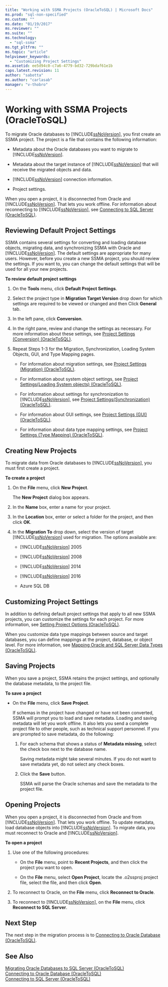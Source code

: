 ```yaml
---
title: "Working with SSMA Projects (OracleToSQL) | Microsoft Docs"
ms.prod: "sql-non-specified"
ms.custom: ""
ms.date: "01/19/2017"
ms.reviewer: ""
ms.suite: ""
ms.technology: 
  - "sql-ssma"
ms.tgt_pltfrm: ""
ms.topic: "article"
helpviewer_keywords: 
  - "Customizing Project Settings"
ms.assetid: ee5d94c0-c7a6-4779-bd32-729bdaf61e1b
caps.latest.revision: 11
author: "sabotta"
ms.author: "carlasab"
manager: "v-thobro"
---
```

# Working with SSMA Projects (OracleToSQL)
To migrate Oracle databases to [!INCLUDE[ssNoVersion](../../includes/ssnoversion_md.md)], you first create an SSMA project. The project is a file that contains the following information:  
  
-   Metadata about the Oracle databases you want to migrate to [!INCLUDE[ssNoVersion](../../includes/ssnoversion_md.md)].  
  
-   Metadata about the target instance of [!INCLUDE[ssNoVersion](../../includes/ssnoversion_md.md)] that will receive the migrated objects and data.  
  
-   [!INCLUDE[ssNoVersion](../../includes/ssnoversion_md.md)] connection information.  
  
-   Project settings.  
  
When you open a project, it is disconnected from Oracle and [!INCLUDE[ssNoVersion](../../includes/ssnoversion_md.md)]. That lets you work offline. For information about reconnecting to [!INCLUDE[ssNoVersion](../../includes/ssnoversion_md.md)], see [Connecting to SQL Server &#40;OracleToSQL&#41;](../../ssma/oracle/connecting-to-sql-server-oracletosql.md).  
  
## Reviewing Default Project Settings  
SSMA contains several settings for converting and loading database objects, migrating data, and synchronizing SSMA with Oracle and [!INCLUDE[ssNoVersion](../../includes/ssnoversion_md.md)]. The default settings are appropriate for many users. However, before you create a new SSMA project, you should review the settings. If you want to, you can change the default settings that will be used for all your new projects.  
  
**To review default project settings**  
  
1.  On the **Tools** menu, click **Default Project Settings**.  
  
2.  Select the project type in **Migration Target Version** drop down for which settings are required to be viewed or changed and then Click **General** tab.  
  
3.  In the left pane, click **Conversion**.  
  
4.  In the right pane, review and change the settings as necessary. For more information about these settings, see [Project Settings &#40;Conversion&#41; &#40;OracleToSQL&#41;](../../ssma/oracle/project-settings-conversion-oracletosql.md).  
  
5.  Repeat Steps 1-3 for the Migration, Synchronization, Loading System Objects, GUI, and Type Mapping pages.  
  
    -   For information about migration settings, see [Project Settings &#40;Migration&#41; &#40;OracleToSQL&#41;](../../ssma/oracle/project-settings-migration-oracletosql.md).  
  
    -   For information about system object settings, see [Project Settings&#40;Loading System objects&#41; &#40;OracleToSQL&#41;](../../ssma/oracle/project-settings-loading-system-objects-oracletosql.md).  
  
    -   For information about settings for synchronization to [!INCLUDE[ssNoVersion](../../includes/ssnoversion_md.md)], see [Project Settings&#40;Synchronization&#41; &#40;OracleToSQL&#41;](../../ssma/oracle/project-settings-synchronization-oracletosql.md).  
  
    -   For information about GUI settings, see [Project Settings &#40;GUI&#41; &#40;OracleToSQL&#41;](../../ssma/oracle/project-settings-gui-oracletosql.md).  
  
    -   For information about data type mapping settings, see [Project Settings &#40;Type Mapping&#41; &#40;OracleToSQL&#41;](../../ssma/oracle/project-settings-type-mapping-oracletosql.md).  
  
## Creating New Projects  
To migrate data from Oracle databases to [!INCLUDE[ssNoVersion](../../includes/ssnoversion_md.md)], you must first create a project.  
  
**To create a project**  
  
1.  On the **File** menu, click **New Project**.  
  
    The **New Project** dialog box appears.  
  
2.  In the **Name** box, enter a name for your project.  
  
3.  In the **Location** box, enter or select a folder for the project, and then click **OK**.  
  
4.  In the **Migration To** drop down, select the version of target [!INCLUDE[ssNoVersion](../../includes/ssnoversion_md.md)] used for migration. The options available are:  
  
    -   [!INCLUDE[ssNoVersion](../../includes/ssnoversion_md.md)] 2005  
  
    -   [!INCLUDE[ssNoVersion](../../includes/ssnoversion_md.md)] 2008  
  
    -   [!INCLUDE[ssNoVersion](../../includes/ssnoversion_md.md)] 2014  
  
    -   [!INCLUDE[ssNoVersion](../../includes/ssnoversion_md.md)] 2016  
  
    -   Azure SQL DB  
  
## Customizing Project Settings  
In addition to defining default project settings that apply to all new SSMA projects, you can customize the settings for each project. For more information, see [Setting Project Options &#40;OracleToSQL&#41;](../../ssma/oracle/setting-project-options-oracletosql.md).  
  
When you customize data type mappings between source and target databases, you can define mappings at the project, database, or object level. For more information, see [Mapping Oracle and SQL Server Data Types &#40;OracleToSQL&#41;](../../ssma/oracle/mapping-oracle-and-sql-server-data-types-oracletosql.md).  
  
## Saving Projects  
When you save a project, SSMA retains the project settings, and optionally the database metadata, to the project file.  
  
**To save a project**  
  
-   On the **File** menu, click **Save Project**.  
  
    If schemas in the project have changed or have not been converted, SSMA will prompt you to load and save metadata. Loading and saving metadata will let you work offline. It also lets you send a complete project file to other people, such as technical support personnel. If you are prompted to save metadata, do the following:  
  
    1.  For each schema that shows a status of **Metadata missing**, select the check box next to the database name.  
  
        Saving metadata might take several minutes. If you do not want to save metadata yet, do not select any check boxes.  
  
    2.  Click the **Save** button.  
  
        SSMA will parse the Oracle schemas and save the metadata to the project file.  
  
## Opening Projects  
When you open a project, it is disconnected from Oracle and from [!INCLUDE[ssNoVersion](../../includes/ssnoversion_md.md)]. That lets you work offline. To update metadata, load database objects into [!INCLUDE[ssNoVersion](../../includes/ssnoversion_md.md)]. To migrate data, you must reconnect to Oracle and [!INCLUDE[ssNoVersion](../../includes/ssnoversion_md.md)].  
  
**To open a project**  
  
1.  Use one of the following procedures:  
  
    -   On the **File** menu, point to **Recent Projects**, and then click the project you want to open.  
  
    -   On the **File** menu, select **Open Project**, locate the .o2ssproj project file, select the file, and then click **Open**.  
  
2.  To reconnect to Oracle, on the **File** menu, click **Reconnect to Oracle**.  
  
3.  To reconnect to [!INCLUDE[ssNoVersion](../../includes/ssnoversion_md.md)], on the **File** menu, click **Reconnect to SQL Server**.  
  
## Next Step  
The next step in the migration process is to [Connecting to Oracle Database (OracleToSQL)](http://msdn.microsoft.com/en-us/e276cdbf-3ebc-4ba8-b40d-a7a42befa2b6).  
  
## See Also  
[Migrating Oracle Databases to SQL Server &#40;OracleToSQL&#41;](../../ssma/oracle/migrating-oracle-databases-to-sql-server-oracletosql.md)  
[Connecting to Oracle Database &#40;OracleToSQL&#41;](../../ssma/oracle/connecting-to-oracle-database-oracletosql.md)  
[Connecting to SQL Server &#40;OracleToSQL&#41;](../../ssma/oracle/connecting-to-sql-server-oracletosql.md)  
  
